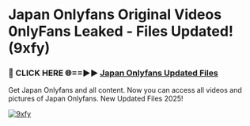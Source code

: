 # Japan Onlyfans Original Videos 0nlyFans Leaked - Files Updated! (9xfy)

<h3>🔴 CLICK HERE 🌐==►► <a href="https://tinyurl.com/2m67pmp6" rel="nofollow">Japan Onlyfans Updated Files</a></h3>

Get Japan Onlyfans and all content. Now you can access all videos and pictures of Japan Onlyfans. New Updated Files 2025!

[![9xfy](https://i.imgur.com/H4QAA4z.gif)](https://tinyurl.com/2m67pmp6)
